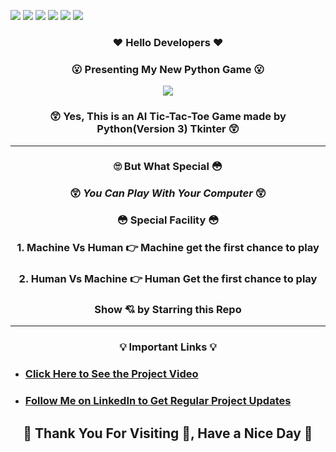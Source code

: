 ![](https://img.shields.io/badge/Programming_Language-Python-blue.svg)
![](https://img.shields.io/badge/Tool_Used-Tkinter-gold.svg)
![](https://img.shields.io/badge/Game-Tic_Tac_Toe-yellow.svg)
![](https://img.shields.io/badge/Mode-AI-orange.svg)
![](https://img.shields.io/badge/Python_Version-3.7-brown.svg)
![](https://img.shields.io/badge/Status-Complete-green.svg)

<h3 align="center"> ❤️ Hello Developers ❤️  </h3>

### <p align="center">  	😮 Presenting My New Python Game 	😮 </p>

<p align="center"><img src="game_gif.gif"></p>

###  <p align="center">	😲 Yes, This is an AI Tic-Tac-Toe Game made by Python(Version 3) Tkinter 	😲</p>

---

<h3 align="center"><b>🙄 But What Special 😳</b></h3>

<h3 align="center"> 😲 <i>You Can Play With Your Computer</i> 😲 </h3>
<h3 align="center">	😳<b> Special Facility</b> 😳</h3>
<h3 align="center">1. Machine Vs Human 👉  Machine get the first chance to play</h3>
<h3 align="center">2. Human Vs Machine 👉  Human Get the first chance to play</h3>
<h3 align="center"><b>Show 💘 by Starring this Repo</b></h3>

---
<h3 align="center">💡 <b>Important Links</b> 💡</h3>

- ### [Click Here to See the Project Video](https://youtu.be/eDpWs09ZGvI)

- ### [Follow Me on LinkedIn to Get Regular Project Updates](https://www.linkedin.com/in/samarpan-dasgupta-4aa1061b0/ "LCO")

<h2 align="center"><b>🧡 Thank You For Visiting 🙏, Have a Nice Day 🧡</b></h2>

